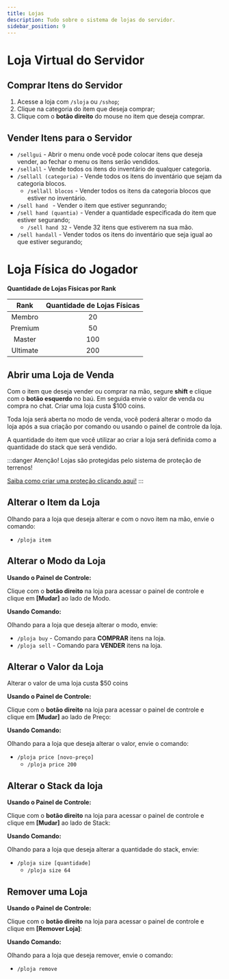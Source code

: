 ```yaml
---
title: Lojas
description: Tudo sobre o sistema de lojas do servidor.
sidebar_position: 9
---
```


# Loja Virtual do Servidor

## Comprar Itens do Servidor
1. Acesse a loja com `/sloja` ou `/sshop`;
2. Clique na categoria do item que deseja comprar;
4. Clique com o **botão direito** do mouse no item que deseja comprar.

## Vender Itens para o Servidor
* `/sellgui` - Abrir o menu onde você pode colocar itens que deseja vender, ao fechar o menu os itens serão vendidos.
* `/sellall` - Vende todos os itens do inventário de qualquer categoria.
* `/sellall (categoria)` - Vende todos os itens do inventário que sejam da categoria blocos.
  * `/sellall blocos` - Vender todos os itens da categoria blocos que estiver no inventário.
* `/sell hand ` - Vender o item que estiver segunrando;
* `/sell hand (quantia)` - Vender a quantidade especificada do item que estiver segurando;
  * `/sell hand 32` - Vende 32 itens que estiverem na sua mão.
* `/sell handall` - Vender todos os itens do inventário que seja igual ao que estiver segurando;

# Loja Física do Jogador

**Quantidade de Lojas Físicas por Rank**

|   Rank   | Quantidade de Lojas Físicas |
| :------: | :-------------------------: |
|  Membro  |       20                    |
|  Premium |       50                    |
|  Master  |      100                    |
| Ultimate |      200                    |

## Abrir uma Loja de Venda

Com o item que deseja vender ou comprar na mão, segure **shift** e clique com o **botão esquerdo** no baú. Em seguida envie o valor de venda ou compra no chat. Criar uma loja custa $100 coins.

Toda loja será aberta no modo de venda, você poderá alterar o modo da loja após a sua criação por comando ou usando o painel de controle da loja.

A quantidade do item que você utilizar ao criar a loja será definida como a quantidade do stack que será vendido.

:::danger Atenção!
Lojas são protegidas pelo sistema de proteção de terrenos!

[Saiba como criar uma proteção clicando aqui!](./protecao/basica.md)
:::

## Alterar o Item da Loja

Olhando para a loja que deseja alterar e com o novo item na mão, envie o comando:
* `/ploja item`

## Alterar o Modo da Loja

**Usando o Painel de Controle:**

Clique com o **botão direito** na loja para acessar o painel de controle e clique em **\[Mudar]** ao lado de Modo.

**Usando Comando:**

Olhando para a loja que deseja alterar o modo, envie:
* `/ploja buy` - Comando para **COMPRAR** itens na loja.
* `/ploja sell` - Comando para **VENDER** itens na loja.

## Alterar o Valor da Loja

Alterar o valor de uma loja custa $50 coins


**Usando o Painel de Controle:**

Clique com o **botão direito** na loja para acessar o painel de controle e clique em **\[Mudar]** ao lado de Preço:

**Usando Comando:**

Olhando para a loja que deseja alterar o valor, envie o comando:
* `/ploja price [novo-preço]`
  * `/ploja price 200`

## Alterar o Stack da loja

**Usando o Painel de Controle:**

Clique com o **botão direito** na loja para acessar o painel de controle e clique em **\[Mudar]** ao lado de Stack:

**Usando Comando:**

Olhando para a loja que deseja alterar a quantidade do stack, envie:
* `/ploja size [quantidade]`
  * `/ploja size 64`

## Remover uma Loja

**Usando o Painel de Controle:**

Clique com o **botão direito** na loja para acessar o painel de controle e clique em **\[Remover Loja]**:

**Usando Comando:**

Olhando para a loja que deseja remover, envie o comando:
* `/ploja remove`